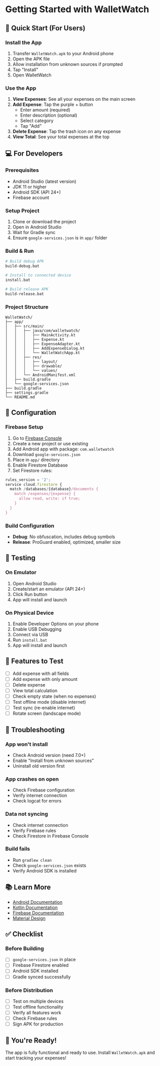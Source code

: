 # Getting Started with WalletWatch

## 🚀 Quick Start (For Users)

### Install the App
1. Transfer `WalletWatch.apk` to your Android phone
2. Open the APK file
3. Allow installation from unknown sources if prompted
4. Tap "Install"
5. Open WalletWatch

### Use the App
1. **View Expenses**: See all your expenses on the main screen
2. **Add Expense**: Tap the purple + button
   - Enter amount (required)
   - Enter description (optional)
   - Select category
   - Tap "Add"
3. **Delete Expense**: Tap the trash icon on any expense
4. **View Total**: See your total expenses at the top

## 💻 For Developers

### Prerequisites
- Android Studio (latest version)
- JDK 11 or higher
- Android SDK (API 24+)
- Firebase account

### Setup Project
1. Clone or download the project
2. Open in Android Studio
3. Wait for Gradle sync
4. Ensure `google-services.json` is in `app/` folder

### Build & Run
```bash
# Build debug APK
build-debug.bat

# Install to connected device
install.bat

# Build release APK
build-release.bat
```

### Project Structure
```
WalletWatch/
├── app/
│   ├── src/main/
│   │   ├── java/com/walletwatch/
│   │   │   ├── MainActivity.kt
│   │   │   ├── Expense.kt
│   │   │   ├── ExpenseAdapter.kt
│   │   │   ├── AddExpenseDialog.kt
│   │   │   └── WalletWatchApp.kt
│   │   ├── res/
│   │   │   ├── layout/
│   │   │   ├── drawable/
│   │   │   └── values/
│   │   └── AndroidManifest.xml
│   ├── build.gradle
│   └── google-services.json
├── build.gradle
├── settings.gradle
└── README.md
```

## 🔧 Configuration

### Firebase Setup
1. Go to [Firebase Console](https://console.firebase.google.com)
2. Create a new project or use existing
3. Add Android app with package: `com.walletwatch`
4. Download `google-services.json`
5. Place in `app/` directory
6. Enable Firestore Database
7. Set Firestore rules:
```javascript
rules_version = '2';
service cloud.firestore {
  match /databases/{database}/documents {
    match /expenses/{expense} {
      allow read, write: if true;
    }
  }
}
```

### Build Configuration
- **Debug**: No obfuscation, includes debug symbols
- **Release**: ProGuard enabled, optimized, smaller size

## 📱 Testing

### On Emulator
1. Open Android Studio
2. Create/start an emulator (API 24+)
3. Click Run button
4. App will install and launch

### On Physical Device
1. Enable Developer Options on your phone
2. Enable USB Debugging
3. Connect via USB
4. Run `install.bat`
5. App will install and launch

## 🎯 Features to Test

- [ ] Add expense with all fields
- [ ] Add expense with only amount
- [ ] Delete expense
- [ ] View total calculation
- [ ] Check empty state (when no expenses)
- [ ] Test offline mode (disable internet)
- [ ] Test sync (re-enable internet)
- [ ] Rotate screen (landscape mode)

## 🐛 Troubleshooting

### App won't install
- Check Android version (need 7.0+)
- Enable "Install from unknown sources"
- Uninstall old version first

### App crashes on open
- Check Firebase configuration
- Verify internet connection
- Check logcat for errors

### Data not syncing
- Check internet connection
- Verify Firebase rules
- Check Firestore in Firebase Console

### Build fails
- Run `gradlew clean`
- Check `google-services.json` exists
- Verify Android SDK is installed

## 📚 Learn More

- [Android Documentation](https://developer.android.com)
- [Kotlin Documentation](https://kotlinlang.org/docs/home.html)
- [Firebase Documentation](https://firebase.google.com/docs)
- [Material Design](https://material.io/design)

## ✅ Checklist

### Before Building
- [ ] `google-services.json` in place
- [ ] Firebase Firestore enabled
- [ ] Android SDK installed
- [ ] Gradle synced successfully

### Before Distribution
- [ ] Test on multiple devices
- [ ] Test offline functionality
- [ ] Verify all features work
- [ ] Check Firebase rules
- [ ] Sign APK for production

## 🎉 You're Ready!

The app is fully functional and ready to use. Install `WalletWatch.apk` and start tracking your expenses!
